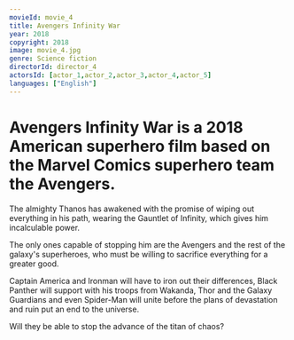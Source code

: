 ```yaml
---
movieId: movie_4
title: Avengers Infinity War
year: 2018
copyright: 2018
image: movie_4.jpg
genre: Science fiction
directorId: director_4
actorsId: [actor_1,actor_2,actor_3,actor_4,actor_5]
languages: ["English"]
---
```


# Avengers Infinity War is a 2018 American superhero film based on the Marvel Comics superhero team the Avengers.
The almighty Thanos has awakened with the promise of wiping out everything in his path, wearing the Gauntlet of Infinity, which gives him incalculable power.

The only ones capable of stopping him are the Avengers and the rest of the galaxy's superheroes, who must be willing to sacrifice everything for a greater good.

Captain America and Ironman will have to iron out their differences, Black Panther will support with his troops from Wakanda, Thor and the Galaxy Guardians and even Spider-Man will unite before the plans of devastation and ruin put an end to the universe.

Will they be able to stop the advance of the titan of chaos?